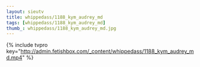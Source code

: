 ```yaml
--- 
layout: sieutv
title: whippedass/1188_kym_audrey_md
tags: [whippedass/1188_kym_audrey_md]
thumb_: whippedass/1188_kym_audrey_md.jpg
---
```

{% include tvpro key="http://admin.fetishbox.com/_content/whippedass/1188_kym_audrey_md.mp4" %} 
